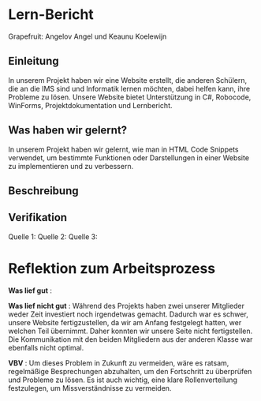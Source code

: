 # Lern-Bericht
Grapefruit: Angelov Angel und Keaunu Koelewijn

## Einleitung

In unserem Projekt haben wir eine Website erstellt, die anderen Schülern, die an die IMS sind und Informatik lernen möchten, dabei helfen kann, ihre Probleme zu lösen. Unsere Website bietet Unterstützung in C#, Robocode, WinForms, Projektdokumentation und Lernbericht.

## Was haben wir gelernt?

In unserem Projekt haben wir gelernt, wie man in HTML Code Snippets verwendet, um bestimmte Funktionen oder Darstellungen in einer Website zu implementieren und zu verbessern. 

## Beschreibung

## Verifikation

Quelle 1:
Quelle 2:
Quelle 3:

# Reflektion zum Arbeitsprozess

**Was lief gut** :

**Was lief nicht gut** :
Während des Projekts haben zwei unserer Mitglieder weder Zeit investiert noch irgendetwas gemacht. Dadurch war es schwer, unsere Website fertigzustellen, da wir am Anfang festgelegt hatten, wer welchen Teil übernimmt. Daher konnten wir unsere Seite nicht fertigstellen. Die Kommunikation mit den beiden Mitgliedern aus der anderen Klasse war ebenfalls nicht optimal.

**VBV** :
Um dieses Problem in Zukunft zu vermeiden, wäre es ratsam, regelmäßige Besprechungen abzuhalten, um den Fortschritt zu überprüfen und Probleme zu lösen. Es ist auch wichtig, eine klare Rollenverteilung festzulegen, um Missverständnisse zu vermeiden.
